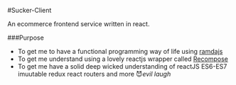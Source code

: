 #Sucker-Client

An ecommerce frontend service written in react.

###Purpose

-    To get me to have a functional programming way of life using [ramdajs](http://ramdajs.com/)
-    To get me understand using a lovely reactjs wrapper called [Recompose](https://github.com/acdlite/recompose)
-    To get me have a solid deep wicked understanding of reactJS ES6-ES7 imuutable redux react routers and more :smiling_imp:*evil laugh*
